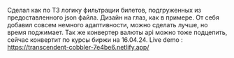 Сделал как по ТЗ логику фильтрации билетов, подгруженных из предоставленного json файла. 
Дизайн на глаз, как в примере. 
От себя добавил совсем немного адаптивности, можно сделать лучше, но время поджимает. 
Так же конвертер валюты api можно тоже подцепить, сейчас конвертит по курсы биржи на 16.04.24.
Live demo : https://transcendent-cobbler-7e4be6.netlify.app/
